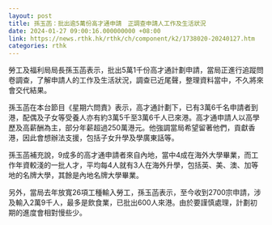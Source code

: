 ```yaml
---
layout: post
title: 孫玉菡：批出逾5萬份高才通申請　正調查申請人工作及生活狀況
date: 2024-01-27 09:00:16.000000000 +08:00
link: https://news.rthk.hk/rthk/ch/component/k2/1738020-20240127.htm
categories: rthk
---
```


勞工及福利局局長孫玉菡表示，批出5萬1千份高才通計劃申請，當局正進行追蹤問卷調查，了解申請人的工作及生活狀況，調查已近尾聲，整理資料當中，不久將來會交代結果。

孫玉菡在本台節目《星期六問責》表示，高才通計劃下，已有3萬6千名申請者到港，配偶及子女等受養人亦有約3萬5千至3萬6千人已來港。高才通申請人以高學歷及高薪酬為主，部分年薪超過250萬港元。他強調當局希望留著他們，貢獻香港，因此會想辦法支援，包括子女升學及學廣東話等。

孫玉菡補充說，9成多的高才通申請者來自內地，當中4成在海外大學畢業，而工作年資較淺的一批人才，平均每4人就有3人在海外升學，包括英、美、澳、加等地的名牌大學，其餘是內地名牌大學畢業。

另外，當局去年放寬26項工種輸入勞工，孫玉菡表示，至今收到2700宗申請，涉及輸入2萬9千人，最多是飲食業，已批出600人來港。由於要謹慎處理，計劃初期的進度會相對慢些少。

